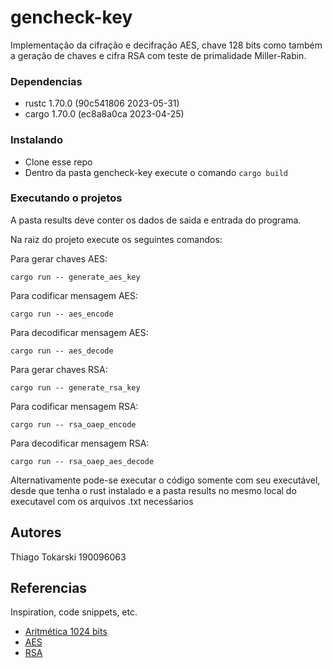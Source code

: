 # gencheck-key

Implementação da cifração e decifração AES, chave 128 bits como também a geração de chaves e cifra RSA com teste de primalidade Miller-Rabin.

### Dependencias

* rustc 1.70.0 (90c541806 2023-05-31)
* cargo 1.70.0 (ec8a8a0ca 2023-04-25)

### Instalando

* Clone esse repo
* Dentro da pasta gencheck-key execute o comando `cargo build`

### Executando o projetos

A pasta results deve conter os dados de saida e entrada do programa.

Na raiz do projeto execute os seguintes comandos:

Para gerar chaves AES:

```
cargo run -- generate_aes_key
```

Para codificar mensagem AES:

```
cargo run -- aes_encode
```

Para decodificar mensagem AES:

```
cargo run -- aes_decode
```

Para gerar chaves RSA:

```
cargo run -- generate_rsa_key
```

Para codificar mensagem RSA:

```
cargo run -- rsa_oaep_encode
```

Para decodificar mensagem RSA:

```
cargo run -- rsa_oaep_aes_decode
```

Alternativamente pode-se executar o código somente com seu executável, desde que tenha o rust instalado e a pasta results no mesmo local do executavel com os arquivos .txt necesśarios

## Autores

Thiago Tokarski 190096063

## Referencias

Inspiration, code snippets, etc.
* [Aritmética 1024 bits](https://glitchcomet.com/articles/1024-bit-primes/)
* [AES](https://www.youtube.com/watch?v=O4xNJsjtN6E&t=313s)
* [RSA](https://www.youtube.com/watch?v=4zahvcJ9glg)